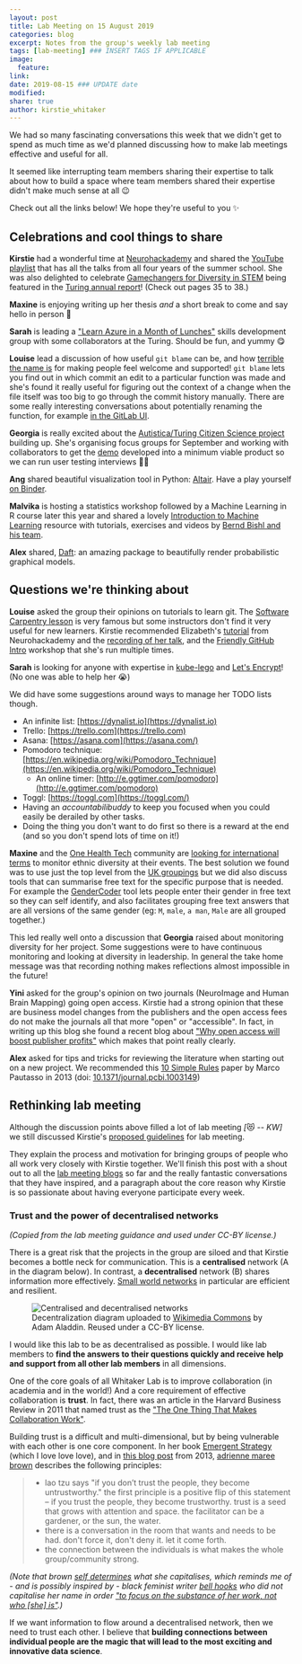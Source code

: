 ```yaml
---
layout: post
title: Lab Meeting on 15 August 2019 
categories: blog
excerpt: Notes from the group's weekly lab meeting 
tags: [lab-meeting] ### INSERT TAGS IF APPLICABLE
image:
  feature:
link:
date: 2019-08-15 ### UPDATE date
modified:
share: true
author: kirstie_whitaker 
---
```


We had so many fascinating conversations this week that we didn't get to spend as much time as we'd planned discussing how to make lab meetings effective and useful for all.

It seemed like interrupting team members sharing their expertise to talk about how to build a space where team members shared their expertise didn't make much sense at all 😉

Check out all the links below!
We hope they're useful to you ✨

## Celebrations and cool things to share

**Kirstie** had a wonderful time at [Neurohackademy](https://neurohackademy.org/) and shared the [YouTube playlist](https://www.youtube.com/playlist?list=PLA6PlfxWZPLTLJ2qTN9enG0tkizpmwWaq) that has all the talks from all four years of the summer school.
She was also delighted to celebrate [Gamechangers for Diversity in STEM](https://stemgamechangers.github.io/) being featured in the [Turing annual report](https://www.turing.ac.uk/sites/default/files/2019-08/turing_annualreport_20190801_0.pdf)! (Check out pages 35 to 38.)

**Maxine** is enjoying writing up her thesis *and* a short break to come and say hello in person 👋

**Sarah** is leading a ["Learn Azure in a Month of Lunches"](https://azure.microsoft.com/en-gb/resources/learn-azure-in-a-month-of-lunches/) skills development group with some collaborators at the Turing.
Should be fun, and yummy 😋

**Louise** lead a discussion of how useful `git blame` can be, and how [terrible the name is](https://corgibytes.com/blog/2016/10/18/git-blame) for making people feel welcome and supported!
`git blame` lets you find out in which commit an edit to a particular function was made and she's found it really useful for figuring out the context of a change when the file itself was too big to go through the commit history manually.
There are some really interesting conversations about potentially renaming the function, for example [in the GitLab UI](https://gitlab.com/gitlab-org/gitlab-ce/issues/34469).

**Georgia** is really excited about the [Autistica/Turing Citizen Science project](https://github.com/alan-turing-institute/AutisticaCitizenScience/) building up.
She's organising focus groups for September and working with collaborators to get the [demo](https://github.com/gedankenstuecke/autistica-filemanagement-demo) developed into a minimum viable product so we can run user testing interviews 🚀🌟

**Ang** shared beautiful visualization tool in Python: [Altair](https://altair-viz.github.io/).
Have a play yourself [on Binder](https://mybinder.org/v2/gh/altair-viz/altair_notebooks/master?urlpath=lab/tree/notebooks/Index.ipynb).

**Malvika** is hosting a statistics workshop followed by a Machine Learning in R course later this year and shared a lovely [Introduction to Machine Learning](https://compstat-lmu.github.io/lecture_i2ml/index.html) resource with tutorials, exercises and videos by [Bernd Bishl and his team](https://compstat-lmu.github.io/lecture_i2ml/articles/team.html).

**Alex** shared, [Daft](http://daft-pgm.org/): an amazing package to beautifully render probabilistic graphical models.

## Questions we're thinking about

**Louise** asked the group their opinions on tutorials to learn git.
The [Software Carpentry lesson](http://swcarpentry.github.io/git-novice/) is very famous but some instructors don't find it very useful for new learners.
Kirstie recommended Elizabeth's [tutorial](http://emdupre.github.io/git-course) from Neurohackademy and the [recording of her talk](https://youtu.be/7h5tEPfM59U), and the [Friendly GitHub Intro](https://kirstiejane.github.io/friendly-github-intro) workshop that she's run multiple times.

**Sarah** is looking for anyone with expertise in [kube-lego](https://github.com/jetstack/kube-lego) and [Let's Encrypt](https://letsencrypt.org/)!
(No one was able to help her 😭)

We did have some suggestions around ways to manage her TODO lists though.

* An infinite list: [https://dynalist.io](https://dynalist.io)
* Trello: [https://trello.com](https://trello.com)
* Asana: [https://asana.com](https://asana.com/)
* Pomodoro technique: [https://en.wikipedia.org/wiki/Pomodoro_Technique](https://en.wikipedia.org/wiki/Pomodoro_Technique)
  * An online timer: [http://e.ggtimer.com/pomodoro](http://e.ggtimer.com/pomodoro)
* Toggl: [https://toggl.com](https://toggl.com/)
* Having an *accountabilibuddy* to keep you focused when you could easily be derailed by other tasks.
* Doing the thing you don't want to do first so there is a reward at the end (and so you don't spend lots of time on it!)

**Maxine** and the [One Health Tech](https://www.onehealthtech.com/) community are [looking for international terms](https://twitter.com/One_HealthTech/status/1161266349013909504?s=20) to monitor ethnic diversity at their events.
The best solution we found was to use just the top level from the [UK groupings](https://design-system.service.gov.uk/patterns/ethnic-group/) but we did also discuss tools that can summarise free text for the specific purpose that is needed.
For example the [GenderCoder](https://ropenscilabs.github.io/gendercoder) tool lets people enter their gender in free text so they can self identify, and also facilitates grouping free text answers that are all versions of the same gender (eg: `M`, `male`, `a man`, `Male` are all grouped together.)

This led really well onto a discussion that **Georgia** raised about monitoring diversity for her project.
Some suggestions were to have continuous monitoring and looking at diversity in leadership.
In general the take home message was that recording nothing makes reflections almost impossible in the future!

**Yini** asked for the group's opinion on two journals (NeuroImage and Human Brain Mapping) going open access.
Kirstie had a strong opinion that these are business model changes from the publishers and the open access fees do not make the journals all that more "open" or "accessible".
In fact, in writing up this blog she found a recent blog about ["Why open access will boost publisher profits"](https://blogs.lse.ac.uk/impactofsocialsciences/2019/06/04/the-gold-rush-why-open-access-will-boost-publisher-profits/) which makes that point really clearly.

**Alex** asked for tips and tricks for reviewing the literature when starting out on a new project.
We recommended this [10 Simple Rules](https://collections.plos.org/ten-simple-rules) paper by Marco Pautasso in 2013 (doi: [10.1371/journal.pcbi.1003149](https://doi.org/10.1371/journal.pcbi.1003149))

## Rethinking lab meeting

Although the discussion points above filled a lot of lab meeting *[*😻 *-- KW]* we still discussed Kirstie's [proposed guidelines](https://github.com/WhitakerLab/Onboarding/pull/15) for lab meeting.

They explain the process and motivation for bringing groups of people who all work very closely with Kirstie together.
We'll finish this post with a shout out to all the [lab meeting blogs](https://whitakerlab.github.io/tags/#lab-meeting) so far and the really fantastic conversations that they have inspired, and a paragraph about the core reason why Kirstie is so passionate about having everyone participate every week.

### Trust and the power of decentralised networks

*(Copied from the lab meeting guidance and used under CC-BY license.)*

There is a great risk that the projects in the group are siloed and that Kirstie becomes a bottle neck for communication.
This is a **centralised** network (A in the diagram below).
In contrast, a **decentralised** network (B) shares information more effectively.
[Small world networks](https://en.wikipedia.org/wiki/Small-world_network) in particular are efficient and resilient.

<figure>
  <img src="https://upload.wikimedia.org/wikipedia/commons/thumb/2/2e/Decentralization_diagram.svg/300px-Decentralization_diagram.svg.png"
       alt="Centralised and decentralised networks">
  <figcaption>Decentralization diagram uploaded to <a href="https://commons.wikimedia.org/wiki/File:Decentralization_diagram.svg">Wikimedia Commons</a> by Adam Aladdin.
              Reused under a CC-BY license.
  </figcaption>
</figure>

I would like this lab to be as decentralised as possible.
I would like lab members to **find the answers to their questions quickly and receive help and support from all other lab members** in all dimensions.

One of the core goals of all Whitaker Lab is to improve collaboration (in academia and in the world!)
And a core requirement of effective collaboration is **trust**.
In fact, there was an article in the Harvard Business Review in 2011 that named trust as the ["The One Thing That Makes Collaboration Work"](https://hbr.org/2011/07/one-thing-that-makes-collaboration).

Building trust is a difficult and multi-dimensional, but by being vulnerable with each other is one core component.
In her book [Emergent Strategy](https://www.goodreads.com/en/book/show/29633913-emergent-strategy) (which I love love love), and in [this blog post](http://adriennemareebrown.net/2013/12/14/principles-of-emergent-processes-in-facilitation/) from 2013, [adrienne maree brown](http://adriennemareebrown.net/) describes the following principles:

> * lao tzu says "if you don’t trust the people, they become untrustworthy."
>   the first principle is a positive flip of this statement – if you trust the people, they become trustworthy.
>  trust is a seed that grows with attention and space.
>   the facilitator can be a gardener, or the sun, the water.
> * there is a conversation in the room that wants and needs to be had.
>   don't force it, don't deny it.
>   let it come forth.
> * the connection between the individuals is what makes the whole group/community strong.

*(Note that brown [self determines](http://adriennemareebrown.net/2016/09/11/941am-911/#comment-1415562) what she capitalises, which reminds me of - and is possibly inspired by - black feminist writer [bell hooks](https://en.wikipedia.org/wiki/Bell_hooks) who did not capitalise her name in order ["to focus on the substance of her work, not who [she] is"](https://www.blackpast.org/african-american-history/hooks-bell-gloria-jean-watkins-1952/).)*

If we want information to flow around a decentralised network, then we need to trust each other.
I believe that **building connections between individual people are the magic that will lead to the most exciting and innovative data science**.
